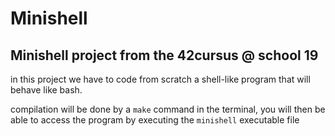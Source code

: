 # Minishell
## Minishell project from the 42cursus @ school 19

in this project we have to code from scratch a shell-like program that will behave like bash.

compilation will be done by a `make` command in the terminal, you will then be able to access the program by executing the `minishell` executable file

